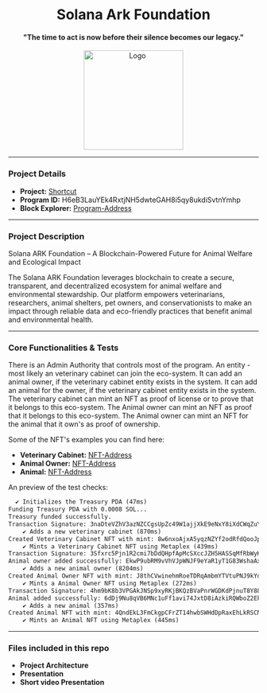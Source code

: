 <div align="center">
  <h1>Solana Ark Foundation</h1><h4>"The time to act is now before their silence becomes our legacy."</h4>
  <img src="https://bafkreibllcqfjk5ch26tdq7sqotkq3xxlymivip6ta7rdjhaf2qccnzc7u.ipfs.flk-ipfs.xyz" alt="Logo" width="200">
</div>

---

### Project Details
- **Project:** [Shortcut](https://github.com/solana-turbin3/Q4_SOL_DanielB/tree/master/rs/src/programs/solana-ark-foundation)
- **Program ID:** H6eB3LauYEk4RxtjNH5dwteGAH8i5qy8ukdiSvtnYmhp
- **Block Explorer:** [Program-Address](https://explorer.solana.com/address/H6eB3LauYEk4RxtjNH5dwteGAH8i5qy8ukdiSvtnYmhp?cluster=devnet)

---

### Project Description

Solana ARK Foundation – A Blockchain-Powered Future for Animal Welfare and Ecological Impact

The Solana ARK Foundation leverages blockchain to create a secure, transparent, and decentralized ecosystem for animal welfare and environmental stewardship. Our platform empowers veterinarians, researchers, animal shelters, pet owners, and conservationists to make an impact through reliable data and eco-friendly practices that benefit animal and environmental health.

---

### Core Functionalities & Tests

There is an Admin Authority that controls most of the program.
An entity - most likely an veterinary cabinet can join the eco-system.
It can add an animal owner, if the veterinary cabinet entity exists in the system.
It can add an animal for the owner, if the veterinary cabinet entity exists in the system.
The veterinary cabinet can mint an NFT as proof of license or to prove that it belongs to this eco-system.
The Animal owner can mint an NFT as proof that it belongs to this eco-system.
The Animal owner can mint an NFT for the animal that it own's as proof of ownership.

Some of the NFT's examples you can find here:
- **Veterinary Cabinet:** [NFT-Address](https://explorer.solana.com/address/8w6nxoAjxA5yqzNZYf2odRfdQooJp8dAQ7XkfXap4M5D?cluster=devnet)
- **Animal Owner:** [NFT-Address](https://explorer.solana.com/address/J8thCVwinehmRoeTDRqAmbmYTVtuPNJ9kYdJuBAuYhBa?cluster=devnet)
- **Animal:** [NFT-Address](https://explorer.solana.com/address/4QndEkL3FmCkgpCFrZT14hwbSWHdDpRaxEhLkRSCNSdh?cluster=devnet)

An preview of the test checks:
   
```markdown
  ✔ Initializes the Treasury PDA (47ms)
Funding Treasury PDA with 0.0008 SOL...
Treasury funded successfully.
Transaction Signature: 3naDteVZhV3azNZCCgsUpZc49W1ajjXkE9eNxY8iXdCWqZuYzVtRCcVWNZijBdC83H1ZpNRozvxHVLqmUZN8KeqM
    ✔ Adds a new veterinary cabinet (870ms)
Created Veterinary Cabinet NFT with mint: 8w6nxoAjxA5yqzNZYf2odRfdQooJp8dAQ7XkfXap4M5D
    ✔ Mints a Veterinary Cabinet NFT using Metaplex (439ms)
Transaction Signature: 3Sfxrc5Pjn1R2cmi7bDdQHpfApMcSXccJZH5HASSqMfRbWyKbzi7pzC1VfQDDX79AvBLkQ2EsotXD96V5SH9iMTt
Animal owner added successfully: EkwP9ubRM9vVhVJpWNJF9eYaR1yT1G83WshaAxDzNdbJ
    ✔ Adds a new animal owner (8204ms)
Created Animal Owner NFT with mint: J8thCVwinehmRoeTDRqAmbmYTVtuPNJ9kYdJuBAuYhBa
    ✔ Mints a Animal Owner NFT using Metaplex (272ms)
Transaction Signature: 4hm9bK8b3VPGAkJNSp9xyRKjBKQzBVaPnrWGDKdPjnuT8Y88y2C9yiymU96hnBsrKBLPVQKcUUiGVh2enLX2738f
Animal added successfully: 6dDj9Nu8qVB6MNc1uFf1avi74JxtD8iAzkiRQWboZ2Ek
    ✔ Adds a new animal (357ms)
Created Animal NFT with mint: 4QndEkL3FmCkgpCFrZT14hwbSWHdDpRaxEhLkRSCNSdh
    ✔ Mints an Animal NFT using Metaplex (445ms)
```

 ---

### Files included in this repo
- **Project Architecture**
- **Presentation**
- **Short video Presentation**
